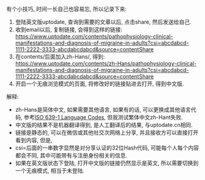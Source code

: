 <!--
.. title: uptodate汉化方法
.. slug: uptodate-zh-Hans
.. date: 2020-3-17 10:00 UTC+08:00
.. tags: 
.. category: 
.. link:
.. description:
.. type: text
-->

有个小技巧, 时间一长自己也容易忘, 所以记录下来:

1. 登陆英文版uptodate, 查询到需要的文章以后, 点击share, 然后发送给自己.
2. 收到email以后, 复制链接, 会得到这样的链接:
https://www.uptodate.com/contents/pathophysiology-clinical-manifestations-and-diagnosis-of-migraine-in-adults?csi=abcdabcd-1111-2222-3333-abcdabcdabcd&source=contentShare
3. 在contents/后面加入zh-Hans/, 得到:
https://www.uptodate.com/contents/zh-Hans/pathophysiology-clinical-manifestations-and-diagnosis-of-migraine-in-adults?csi=abcdabcd-1111-2222-3333-abcdabcdabcd&source=contentShare
4. 开启一个无痕浏览模式的页面, 将修改好的链接贴进去打开, 得到中文版. 

解释: 

* zh-Hans是简体中文, 如果需要其他语言, 如果有的话, 可以更换成其他语言代码, 参考[ISO 639-1 Language Codes](https://www.w3schools.com/tags/ref_language_codes.asp), 但我测试繁体中文zh-Hant失败. 
* 中文版的结果不是机器翻译得到, 是人工翻译后的结果, 与uptodate.cn相同. 
* 链接是静态的, 可以在微信或其他社交次网络上分享, 并且接收方可以直接打开看到内容, 但是,
* csi=后面的一串数字显然是对分享认证的32位Hash代码, 可能每个人每个内容都会不同, 其中可能带有与注册身份相关的信息. 
* 如果在英文版状态下登陆, 打开中文版的链接仍然显示是英文, 所以需要切换到一个无痕模式, 相当于未登陆. 